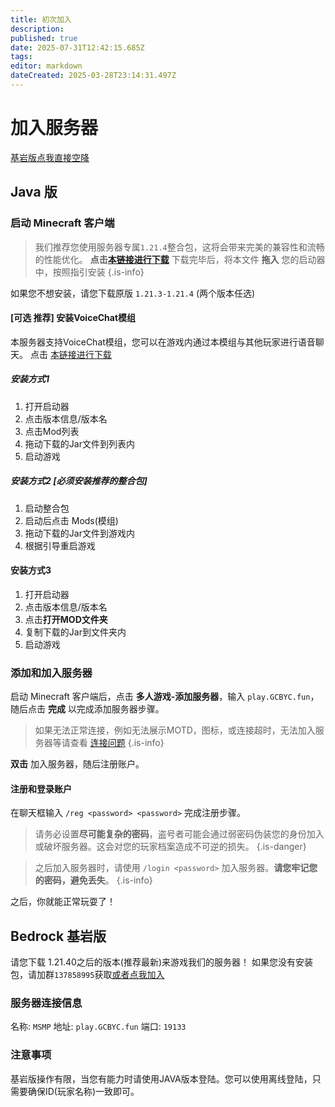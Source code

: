 ```yaml
---
title: 初次加入
description: 
published: true
date: 2025-07-31T12:42:15.685Z
tags: 
editor: markdown
dateCreated: 2025-03-28T23:14:31.497Z
---
```


# 加入服务器
[基岩版点我直接空降](#Bedrock%20基岩版)
## Java 版
### 启动 Minecraft 客户端
>我们推荐您使用服务器专属`1.21.4`整合包，这将会带来完美的兼容性和流畅的性能优化。
**点击[本链接进行下载](/SMP%20服务器/arcomua_cloth_1.21.4_fabric_250305_milkserver.mrpack)**
下载完毕后，将本文件 **拖入** 您的启动器中，按照指引安装
{.is-info}

如果您不想安装，请您下载原版 `1.21.3-1.21.4` (两个版本任选)
<br>

#### [可选 推荐] 安装VoiceChat模组
本服务器支持VoiceChat模组，您可以在游戏内通过本模组与其他玩家进行语音聊天。
点击 [本链接进行下载](/SMP%20服务器/voicechat-fabric-1.21.4-2.5.28.jar)
##### 安装方式1
1. 打开启动器
2. 点击版本信息/版本名
3. 点击Mod列表
4. 拖动下载的Jar文件到列表内
5. 启动游戏

##### 安装方式2 [必须安装推荐的整合包]
1. 启动整合包
2. 启动后点击 Mods(模组)
3. 拖动下载的Jar文件到游戏内
4. 根据引导重启游戏

#### 安装方式3
1. 打开启动器
2. 点击版本信息/版本名
3. 点击**打开MOD文件夹**
4. 复制下载的Jar到文件夹内
5. 启动游戏

### 添加和加入服务器
启动 Minecraft 客户端后，点击 **多人游戏-添加服务器**，输入 `play.GCBYC.fun`，随后点击 **完成** 以完成添加服务器步骤。

> 如果无法正常连接，例如无法展示MOTD，图标，或连接超时，无法加入服务器等请查看 [连接问题](/SMP服务器/服务器连接/连接问题)
{.is-info}



**双击** 加入服务器，随后注册账户。

#### 注册和登录账户

在聊天框输入 `/reg <password> <password>` 完成注册步骤。
> 请务必设置**尽可能复杂的密码**，盗号者可能会通过弱密码伪装您的身份加入或破坏服务器。这会对您的玩家档案造成不可逆的损失。
{.is-danger}

> 之后加入服务器时，请使用 `/login <password>` 加入服务器。**请您牢记您的密码，避免丢失**。
{.is-info}

之后，你就能正常玩耍了！

## Bedrock 基岩版
请您下载 1.21.40之后的版本(推荐最新)来游戏我们的服务器！
如果您没有安装包，请加群`137858995`获取[或者点我加入](https://qm.qq.com/q/icbX36VXri)

### 服务器连接信息
名称: `MSMP`
地址: `play.GCBYC.fun`
端口: `19133`

### 注意事项
基岩版操作有限，当您有能力时请使用JAVA版本登陆。您可以使用离线登陆，只需要确保ID(玩家名称)一致即可。